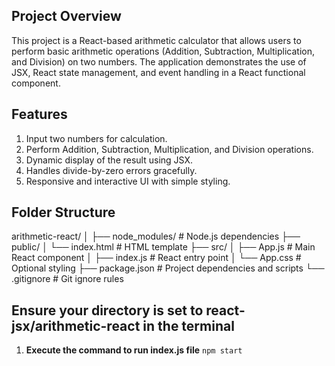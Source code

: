 ## Project Overview

This project is a React-based arithmetic calculator that allows users to perform basic arithmetic operations (Addition, Subtraction, Multiplication, and Division) on two numbers. The application demonstrates the use of JSX, React state management, and event handling in a React functional component.

## Features

1. Input two numbers for calculation.
2. Perform Addition, Subtraction, Multiplication, and Division operations.
3. Dynamic display of the result using JSX.
4. Handles divide-by-zero errors gracefully.
5. Responsive and interactive UI with simple styling.

## Folder Structure
arithmetic-react/
│
├── node_modules/           # Node.js dependencies
├── public/
│   └── index.html          # HTML template
├── src/
│   ├── App.js              # Main React component
│   ├── index.js            # React entry point
│   └── App.css             # Optional styling
├── package.json            # Project dependencies and scripts
└── .gitignore              # Git ignore rules

## Ensure your directory is set to react-jsx/arithmetic-react in the terminal

1. **Execute the command to run index.js file**
```npm start```
